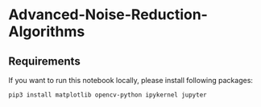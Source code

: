 # Advanced-Noise-Reduction-Algorithms

## Requirements

If you want to run this notebook locally, please install following packages:

```bash
pip3 install matplotlib opencv-python ipykernel jupyter
```